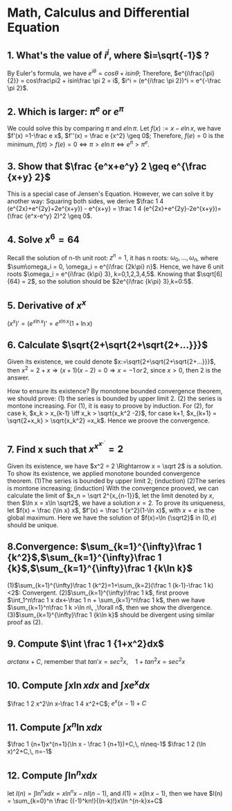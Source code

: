 # Math, Calculus and Differential Equation

## 1. What's the value of $i^i$, where $i=\sqrt{-1}$ ?
By Euler's formula, we have $e^{i\theta} = cos\theta + isin\theta$;
Therefore, $e^{i\frac{\pi}{2}} = cos\frac\pi2 + isin\frac \pi 2 = i$, $i^i = (e^{i\frac \pi 2})^i = e^{-\frac \pi 2}$.

## 2. Which is larger: $\pi^e$ or $e^\pi$
We could solve this by comparing $\pi$ and $e\ln\pi$.
Let $f(x):=x-e\ln x$, we have $f'(x) =1-\frac e x$, $f''(x) = \frac e {x^2} \geq 0$;
Therefore, $f(e)=0$ is the minimum, $f(\pi)>f(e)=0 \iff \pi > e\ln \pi \iff e^\pi > \pi ^e$.

## 3. Show that $\frac {e^x+e^y} 2 \geq e^{\frac {x+y} 2}$
This is a special case of Jensen's Equation. However, we can solve it by another way:
Squaring both sides, we derive $\frac 1 4 (e^{2x}+e^{2y}+2e^{x+y}) - e^{x+y} = \frac 1 4 (e^{2x}+e^{2y}-2e^{x+y})=(\frac {e^x-e^y} 2)^2 \geq 0$.

## 4. Solve $x^6=64$
Recall the solution of n-th unit root: $z^n = 1$, it has n roots: $\omega_0,...,\omega_n$, where $\sum\omega_i = 0, \omega_i = e^{i\frac {2k\pi} n}$.
Hence, we have 6 unit roots $\omega_i = e^{i\frac {k\pi} 3}, k=0,1,2,3,4,5$. Knowing that $\sqrt[6]{64} = 2$, so the solution should be $2e^{i\frac {k\pi} 3},k=0:5$.

## 5. Derivative of $x^x$
$(x^x)' = (e^{x\ln x})' = e^{x\ln x}(1+\ln x)$

## 6. Calculate $\sqrt{2+\sqrt{2+\sqrt{2+...}}}$
Given its existence, we could denote $x:=\sqrt{2+\sqrt{2+\sqrt{2+...}}}$, then $x^2 = 2+x \Rightarrow (x+1)(x-2)=0 \Rightarrow x=-1 \,or\,2$, since $x\gt 0$, then 2 is the answer. 

How to ensure its existence? By monotone bounded convergence theorem, we should prove:
(1) the series is bounded by upper limit 2.
(2) the series is montone increasing.
For (1), it is easy to proove by induction.
For (2), for case k, $x_k > x_{k-1} \iff x_k > \sqrt{x_k^2 -2}$,
for case k+1, $x_{k+1} = \sqrt{2+x_k} > \sqrt{x_k^2} =x_k$.
Hence we proove the convergence.

## 7. Find x such that $x^{x^{x^{.^.}}}=2$
Given its existence, we have $x^2 = 2 \Rightarrow x = \sqrt 2$ is a solution.
To show its existence, we applied monotone bounded convergence theorem.
(1)The series is bounded by upper limit 2; (induction)
(2)The series is montone increasing; (induction)
With the convergence prooved, we can calculate the limit of $x_n = \sqrt 2^{x_{n-1}}$, let the limit denoted by $x$, then $\ln x = x\ln \sqrt2$, we have a solution $x=2$. To prove its uniqueness, let $f(x) = \frac {\ln x} x$, $f'(x) = \frac 1 {x^2}(1-\ln x)$, with $x=e$ is the global maximum. Here we have the solution of $f(x)=\ln {\sqrt2}$ in $(0,e)$ should be unique.

## 8.Convergence: $\sum_{k=1}^{\infty}\frac 1 {k^2}$,$\sum_{k=1}^{\infty}\frac 1 {k}$,$\sum_{k=1}^{\infty}\frac 1 {k\ln k}$
(1)$\sum_{k=1}^{\infty}\frac 1 {k^2}=1+\sum_{k=2}(\frac 1 {k-1}-\frac 1 k)<2$: Convergent.
(2)$\sum_{k=1}^{\infty}\frac 1 k$, first proove $\int_1^n\frac 1 x dx<-\frac 1 n + \sum_{k=1}^n\frac 1 k$, then we have $\sum_{k=1}^n\frac 1 k >\ln n\, ,\forall n$, then we show the divergence.
(3)$\sum_{k=1}^{\infty}\frac 1 {k\ln k}$ should be divergent using similar proof as (2).

## 9. Compute $\int \frac 1 {1+x^2}dx$
$arctan x+C$, remember that $tan'x=sec^2x,\quad1+tan^2x=sec^2x$

## 10. Compute $\int x \ln x dx$ and $\int x e^x dx$
$\frac 1 2 x^2\ln x-\frac 1 4 x^2+C$; $e^x(x-1)+C$

## 11. Compute $\int x^n \ln xdx$
$\frac 1 {n+1}x^{n+1}(\ln x - \frac 1 {n+1})+C,\, n\neq-1$
$\frac 1 2 (\ln x)^2+C,\, n=-1$ 

## 12. Compute $\int \ln^n xdx$
let $I(n)=\int \ln^n xdx = x\ln^n x - nI(n-1)$, and $I(1) = x(\ln x -1)$, then we have $I(n) = \sum_{k=0}^n  \frac {(-1)^kn!}{(n-k)!}x\ln ^{n-k}x+C$
